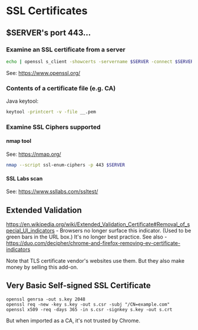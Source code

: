 # SSL Certificates

## $SERVER's port 443...

### Examine an SSL certificate from a server
```bash
echo | openssl s_client -showcerts -servername $SERVER -connect $SERVER:443 2>/dev/null | openssl x509 -inform pem -noout -text
```
See: https://www.openssl.org/

### Contents of a certificate file (e.g. CA)
Java keytool:
```bash
keytool -printcert -v -file __.pem
```

### Examine SSL Ciphers supported
#### nmap tool
See: https://nmap.org/
```bash
nmap --script ssl-enum-ciphers -p 443 $SERVER
```
#### SSL Labs scan
See: https://www.ssllabs.com/ssltest/
 

## Extended Validation

https://en.wikipedia.org/wiki/Extended_Validation_Certificate#Removal_of_special_UI_indicators - Browsers no longer surface this indicator.  (Used to be green bars in the URL box.)  It's no longer best practice.  See also - https://duo.com/decipher/chrome-and-firefox-removing-ev-certificate-indicators

Note that TLS certificate vendor's websites use them.  But they also make money by selling this add-on.

## Very Basic Self-signed SSL Certificate
```
openssl genrsa -out s.key 2048
openssl req -new -key s.key -out s.csr -subj "/CN=example.com"
openssl x509 -req -days 365 -in s.csr -signkey s.key -out s.crt
```
But when imported as a CA, it's not trusted by Chrome.

